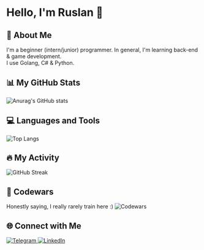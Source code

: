 # Hello, I'm Ruslan 👋

## 🚀 About Me

I'm a beginner (intern/junior) programmer. In general, I'm learning back-end & game development.<br>
I use Golang, C# & Python.

## 📊 My GitHub Stats

![Anurag's GitHub stats](https://github-readme-stats-git-masterrstaa-rickstaa.vercel.app/api?username=Gandalf-Rus&show_icons=true&theme=radical)

## 💻 Languages and Tools

![Top Langs](https://github-readme-stats-git-masterrstaa-rickstaa.vercel.app/api/top-langs/?username=Gandalf-Rus&layout=compact&theme=radical)

## 🔥 My Activity

![GitHub Streak](https://github-readme-streak-stats.herokuapp.com/?user=Gandalf-Rus&theme=radical)

## 🥋 Codewars
Honestly saying, I really rarely train here :)
![Codewars](https://www.codewars.com/users/__Gandalf__/badges/large)

## 🌐 Connect with Me

<a href="https://t.me/Ruslan20007">
  <img src="https://img.shields.io/badge/Telegram-2CA5E0?style=for-the-badge&logo=telegram&logoColor=white" alt="Telegram">
</a>
<a href="https://www.linkedin.com/in/ruslan-khairullin-3a47282a8/">
  <img src="https://img.shields.io/badge/LinkedIn-0077B5?style=for-the-badge&logo=linkedin&logoColor=white" alt="LinkedIn">
</a>

